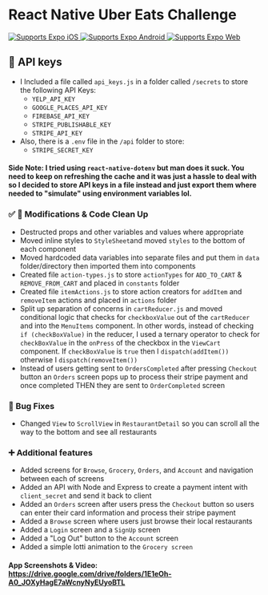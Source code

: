 
# React Native Uber Eats Challenge

<p>
  <!-- iOS -->
  <a href="https://itunes.apple.com/app/apple-store/id982107779">
    <img alt="Supports Expo iOS" src="https://img.shields.io/badge/iOS-4630EB.svg?style=flat-square&logo=APPLE&labelColor=999999&logoColor=fff" />
  </a>
  <!-- Android -->
  <a href="https://play.google.com/store/apps/details?id=host.exp.exponent&referrer=blankexample">
    <img alt="Supports Expo Android" src="https://img.shields.io/badge/Android-4630EB.svg?style=flat-square&logo=ANDROID&labelColor=A4C639&logoColor=fff" />
  </a>
  <!-- Web -->
  <a href="https://docs.expo.dev/workflow/web/">
    <img alt="Supports Expo Web" src="https://img.shields.io/badge/web-4630EB.svg?style=flat-square&logo=GOOGLE-CHROME&labelColor=4285F4&logoColor=fff" />
  </a>
</p>

## 🔑 API keys
- I Included a file called `api_keys.js` in a folder called `/secrets` to store the following API Keys:
  - `YELP_API_KEY`
  - `GOOGLE_PLACES_API_KEY`
  - `FIREBASE_API_KEY`
  - `STRIPE_PUBLISHABLE_KEY`
  - `STRIPE_API_KEY`
- Also, there is a `.env` file in the `/api` folder to store:
  - `STRIPE_SECRET_KEY`

#### Side Note: I tried using `react-native-dotenv` but man does it suck. You need to keep on refreshing the cache and it was just a hassle to deal with so I decided to store API keys in a file instead and just export them where needed to "simulate" using environment variables lol.

### ✅ 🧼 Modifications & Code Clean Up
- Destructed props and other variables and values where appropriate
- Moved inline styles to `StyleSheet`and moved `styles` to the bottom of each component
- Moved hardcoded data variables into separate files and put them in `data` folder/directory then imported them into components
- Created file `action-types.js` to store `actionTypes` for `ADD_TO_CART` & `REMOVE_FROM_CART` and placed in `constants` folder
- Created file `itemActions.js` to store action creators for `addItem` and `removeItem` actions and placed in `actions` folder
- Split up separation of concerns in `cartReducer.js` and moved conditional logic that checks for `checkboxValue` out of the `cartReducer` and into the `MenuItems` component. In other words, instead of checking `if (checkBoxValue)` in the reducer, I used a ternary operator to check for `checkBoxValue` in the `onPress` of the checkbox in the `ViewCart` component. If `checkBoxValue` is `true` then I `dispatch(addItem())` otherwise I `dispatch(removeItem())`
- Instead of users getting sent to `OrdersCompleted` after pressing `Checkout` button an `Orders` screen pops up to process their stripe payment and once completed THEN they are sent to `OrderCompleted` screen

### 🐞 Bug Fixes
- Changed `View` to `ScrollView` in `RestaurantDetail` so you can scroll all the way to the bottom and see all restaurants

### ➕ Additional features
- Added screens for `Browse`, `Grocery`, `Orders`, and `Account` and navigation between each of screens
- Added an API with Node and Express to create a payment intent with `client_secret` and send it back to client
- Added an `Orders` screen after users press the `Checkout` button so users can enter their card information and process their stripe payment
- Added a `Browse` screen where users just browse their local restaurants
- Added a `Login` screen and a `SignUp` screen
- Added a "Log Out" button to the `Account` screen
- Added a simple lotti animation to the `Grocery screen`

#### App Screenshots & Video: https://drive.google.com/drive/folders/1E1eOh-A0_JOXyHagE7aWcnyNyEUyoBTL
